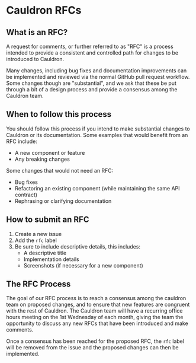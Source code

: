 # Cauldron RFCs

## What is an RFC?

A request for comments, or further referred to as "RFC" is a process intended to provide a consistent and controlled path for changes to be introduced to Cauldron.

Many changes, including bug fixes and documentation improvements can be implemented and reviewed via the normal GitHub pull request workflow. Some changes though are "substantial", and we ask that these be put through a bit of a design process and provide a consensus among the Cauldron team.

## When to follow this process

You should follow this process if you intend to make substantial changes to Cauldron or its documentation. Some examples that would benefit from an RFC include:

- A new component or feature
- Any breaking changes

Some changes that would not need an RFC:

- Bug fixes
- Refactoring an existing component (while maintaining the same API contract)
- Rephrasing or clarifying documentation

## How to submit an RFC

1. Create a new issue
1. Add the `rfc` label
1. Be sure to include descriptive details, this includes:
   - A descriptive title
   - Implementation details
   - Screenshots (if necessary for a new component)

## The RFC Process

The goal of our RFC process is to reach a consensus among the cauldron team on proposed changes, and to ensure that new features are congruent with the rest of Cauldron. The Cauldron team will have a recurring office hours meeting on the 1st Wednesday of each month, giving the team the opportunity to discuss any new RFCs that have been introduced and make comments.

Once a consensus has been reached for the proposed RFC, the `rfc` label will be removed from the issue and the proposed changes can then be implemented.
